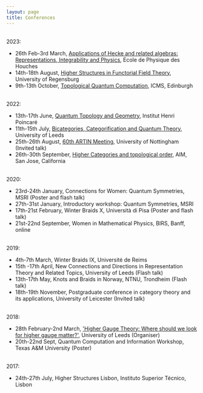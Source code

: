 ```yaml
---
layout: page
title: Conferences
---
```


<!--- #### Future --->



<!--- #### Past --->

<br> 2023:

- 26th Feb-3rd March, [Applications of Hecke and related algebras: Representations, Integrability and Physics](https://indico.math.cnrs.fr/event/6037/), Ecole de Physique des Houches
- 14th-18th August, [Higher Structures in Functorial Field Theory](https://homepages.uni-regensburg.de/~lum63364/ConferenceFFT/), University of Regensburg
- 9th-13th October, [Topological Quantum Computation](https://www.icms.org.uk/TopologicalQuantumComputation), ICMS, Edinburgh

<br> 2022:

- 13th-17th June, [Quantum Topology and Geometry](https://www.mathconf.org/qtg2022), Institut Henri Poincar&eacute;
- 11th-15th July, [Bicategories, Categorification and Quantum Theory](https://conferences.leeds.ac.uk/bcqt2022/), University of Leeds
- 25th-26th August, [60th ARTIN Meeting](https://www.nottingham.ac.uk/mathematics/events/artin-2022.aspx), University of Nottingham (Invited talk)
- 26th-30th September, [Higher Categories and topological order](https://aimath.org/workshops/upcoming/highercattopord/), AIM, San Jose, California

<br> 2020:

- 23rd-24th January, Connections for Women: Quantum Symmetries, MSRI (Poster and flash talk)
- 27th-31st January, Introductory workshop: Quantum Symmetries, MSRI
- 17th-21st February, Winter Braids X, Universit&agrave; di Pisa (Poster and flash talk)
- 21st-22nd September, Women in Mathematical Physics, BIRS, Banff, online

<br> 2019:

- 4th-7th March, Winter Braids IX, Universit&eacute; de Reims
- 15th -17th April, New Connections and Directions in Representation Theory and Related Topics, University of Leeds (Flash talk)
- 13th-17th May, Knots and Braids in Norway, NTNU, Trondheim (Flash talk)
- 18th-19th November, Postgraduate conference in category theory and its applications, University of Leicester (Invited talk)

<br> 2018:

- 28th February-2nd March, ['Higher Gauge Theory: Where should we look for higher gauge matter?'](http://www1.maths.leeds.ac.uk/~ppmartin/SEMINARS/HGT_WS/), University of Leeds (Organiser)
- 20th-22nd Sept, Quantum Computation and Information Workshop, Texas A&#38;M University (Poster)

<br> 2017:

- 24th-27th July, Higher Structures Lisbon, Instituto Superior T&eacute;cnico, Lisbon
